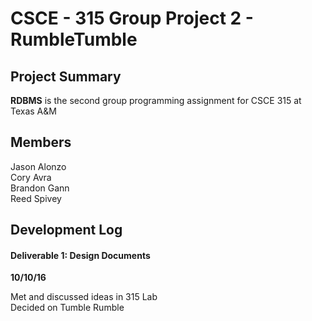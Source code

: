 # CSCE - 315 Group Project 2 - RumbleTumble

## Project Summary

**RDBMS** is the second group programming assignment for CSCE 315 at Texas A&M

## Members
Jason Alonzo<br>
Cory Avra<br>
Brandon Gann<br>
Reed Spivey<br>

## Development Log

#### Deliverable 1: Design Documents

**10/10/16**

Met and discussed ideas in 315 Lab<br/>
Decided on Tumble Rumble <br/>
